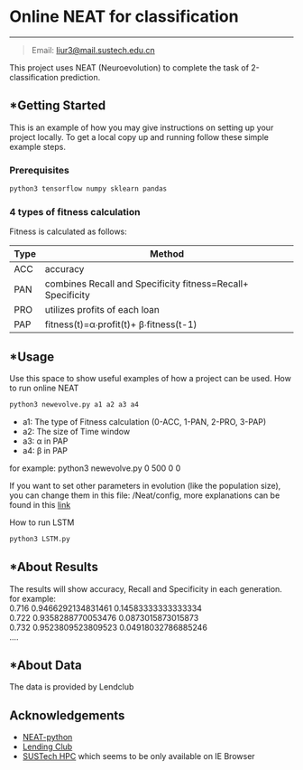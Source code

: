 
# Online NEAT for classification
-------------

> Email: [liur3@mail.sustech.edu.cn](liur3@mail.sustech.edu.cn) 

This project uses NEAT (Neuroevolution) to complete the task of 2-classification prediction.  

<!---->
## *Getting Started

This is an example of how you may give instructions on setting up your project locally.
To get a local copy up and running follow these simple example steps.

### Prerequisites
```sh
python3 tensorflow numpy sklearn pandas 
```

### 4 types of fitness calculation 
Fitness is calculated as follows:

Type	|	Method
----	|	----
ACC	|	accuracy
PAN	|	combines Recall and Specificity  fitness=Recall+ Specificity
PRO	|	utilizes profits of each loan
PAP	|	fitness(t)=α∙profit(t)+ β∙fitness(t-1)


<!-- USAGE EXAMPLES -->
## *Usage
Use this space to show useful examples of how a project can be used. How to run online NEAT

```sh
python3 newevolve.py a1 a2 a3 a4  
```

- a1: The type of Fitness calculation (0-ACC, 1-PAN, 2-PRO, 3-PAP) 
- a2: The size of Time window 
- a3: α in PAP 
- a4: β in PAP 

for example: python3 newevolve.py 0 500 0 0 

If you want to set other parameters in evolution (like the population size), you can change them in this file: /Neat/config, more explanations can be found in this [link](https://github.com/CodeReclaimers/neat-python)

How to run LSTM

```sh
python3 LSTM.py 
```

<!-- About Results -->
## *About Results
The results will show accuracy, Recall and Specificity in each generation. 
for example: <br>
0.716 0.9466292134831461 0.14583333333333334 <br>
0.722 0.9358288770053476 0.0873015873015873 <br>
0.732 0.9523809523809523 0.04918032786885246 <br>
....<br>

<!-- About Data -->
## *About Data
The data is provided by Lendclub

<!-- -->
## Acknowledgements
* [NEAT-python](https://github.com/CodeReclaimers/neat-python)
* [Lending Club](https://www.lendingclub.com/info/download-data.action)
* [SUSTech HPC](http://hpc.sustc.edu.cn/ENSite/process/download.html) which seems to be only available on IE Browser
